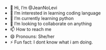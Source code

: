 - 👋 Hi, I’m @JeanNoLevi
- 👀 I’m interested in learning coding language
- 🌱 I’m currently learning python
- 💞️ I’m looking to collaborate on anything
- 📫 How to reach me 
- 😄 Pronouns: She/her
- ⚡ Fun fact: I dont know what i am doing.

<!---
JeanNoLevi/JeanNoLevi is a ✨ special ✨ repository because its `README.md` (this file) appears on your GitHub profile.
You can click the Preview link to take a look at your changes.
--->
